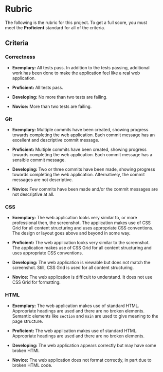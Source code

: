 # Rubric

The following is the rubric for this project. To get a full score, you must meet the **Proficient** standard for all of the criteria.

## Criteria

### Correctness

- **Exemplary:** All tests pass. In addition to the tests passing, additional work has been done to make the application feel like a real web application.

- **Proficient:** All tests pass.

- **Developing:** No more than two tests are failing.

- **Novice:** More than two tests are failing.

### Git

- **Exemplary:** Multiple commits have been created, showing progress towards completing the web application. Each commit message has an excellent and descriptive commit message.

- **Proficient:** Multiple commits have been created, showing progress towards completing the web application. Each commit message has a sensible commit message.

- **Developing:** Two or three commits have been made, showing progress towards completing the web application. Alternatively, the commit messages are not descriptive.

- **Novice:** Few commits have been made and/or the commit messages are not descriptive at all.

### CSS

- **Exemplary:** The web application looks very similar to, or more professional then, the screenshot. The application makes use of CSS Grid for all content structuring and uses appropriate CSS conventions. The design or layout goes above and beyond in some way.

- **Proficient:** The web application looks very similar to the screenshot. The application makes use of CSS Grid for all content structuring and uses appropriate CSS conventions.

- **Developing:** The web application is viewable but does not match the screenshot. Still, CSS Grid is used for all content structuring.

- **Novice:** The web application is difficult to understand. It does not use CSS Grid for formatting.

### HTML

- **Exemplary:** The web application makes use of standard HTML. Appropriate headings are used and there are no broken elements. Semantic elements like `section` and `main` are used to give meaning to the page structure.

- **Proficient:** The web application makes use of standard HTML. Appropriate headings are used and there are no broken elements.

- **Developing:** The web application appears correctly but may have some broken HTMl.

- **Novice:** The web application does not format correctly, in part due to broken HTML code.
